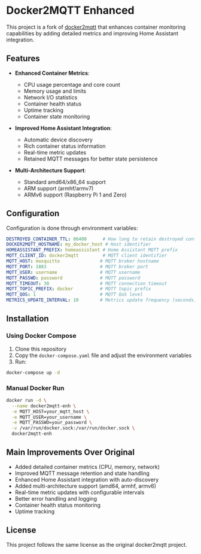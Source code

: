 # Docker2MQTT Enhanced

This project is a fork of [docker2mqtt](https://github.com/skullydazed/docker2mqtt) that enhances container monitoring capabilities by adding detailed metrics and improving Home Assistant integration.

## Features

- **Enhanced Container Metrics**:
  - CPU usage percentage and core count
  - Memory usage and limits
  - Network I/O statistics
  - Container health status
  - Uptime tracking
  - Container state monitoring

- **Improved Home Assistant Integration**:
  - Automatic device discovery
  - Rich container status information
  - Real-time metric updates
  - Retained MQTT messages for better state persistence

- **Multi-Architecture Support**:
  - Standard amd64/x86_64 support
  - ARM support (armhf/armv7)
  - ARMv6 support (Raspberry Pi 1 and Zero)

## Configuration

Configuration is done through environment variables:

```yaml
DESTROYED_CONTAINER_TTL: 86400      # How long to retain destroyed container info (seconds)
DOCKER2MQTT_HOSTNAME: my_docker_host # Host identifier
HOMEASSISTANT_PREFIX: homeassistant # Home Assistant MQTT prefix
MQTT_CLIENT_ID: docker2mqtt         # MQTT client identifier
MQTT_HOST: mosquitto               # MQTT broker hostname
MQTT_PORT: 1883                    # MQTT broker port
MQTT_USER: username                # MQTT username
MQTT_PASSWD: password              # MQTT password
MQTT_TIMEOUT: 30                   # MQTT connection timeout
MQTT_TOPIC_PREFIX: docker          # MQTT topic prefix
MQTT_QOS: 1                        # MQTT QoS level
METRICS_UPDATE_INTERVAL: 10        # Metrics update frequency (seconds)
```

## Installation

### Using Docker Compose

1. Clone this repository
2. Copy the `docker-compose.yaml` file and adjust the environment variables
3. Run:

```bash
docker-compose up -d
```

### Manual Docker Run

```bash
docker run -d \
  --name docker2mqtt-enh \
  -e MQTT_HOST=your_mqtt_host \
  -e MQTT_USER=your_username \
  -e MQTT_PASSWD=your_password \
  -v /var/run/docker.sock:/var/run/docker.sock \
  docker2mqtt-enh
```

## Main Improvements Over Original

- Added detailed container metrics (CPU, memory, network)
- Improved MQTT message retention and state handling
- Enhanced Home Assistant integration with auto-discovery
- Added multi-architecture support (amd64, armhf, armv6)
- Real-time metric updates with configurable intervals
- Better error handling and logging
- Container health status monitoring
- Uptime tracking

## License

This project follows the same license as the original docker2mqtt project.


